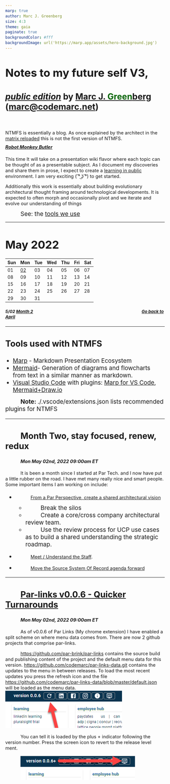```yaml
---
marp: true
author: Marc J. Greenberg
size: 4:3
theme: gaia
paginate: true
backgroundColor: #fff
backgroundImage: url('https://marp.app/assets/hero-background.jpg')
---
```

<style>
  section {
   font-family: 'Roboto', 'Segoe UI', 'Liberation Sans', 'Helvetica', 'Arial', sans-serif;}
  h1 {font-size:26pt;}
  h2 {font-size:22pt;}  
  h3 {font-size:20pt;}
  h4 {font-size:16pt;}
  h5 {font-size:10pt;}
  p,li {font-size:14pt;}
  footer {font-size:14pt;text-indent:48px}
</style>

# Notes to my future self V3, 
### [_public edition_][swyx] by [Marc J. <span style="color:darkgreen;">Green</span>berg](mailto:marc@codemarc.net) (marc@codemarc.net)

<br/>

NTMFS is essentially a blog. As once explained by the architect in the [matrix reloaded][redux] this is not the first version of NTMFS.  

#### [Robot Monkey Butler][rmb]

This time It will take on a presentation wiki flavor where each topic can be thought of as a presentable subject. As I document my discoveries and share them in prose, I expect to create a [learning in public][swyx] environment. I am very exciting ( ͡° ͜ʖ ͡°) to get started.

Additionally this work is essentially about building evolutionary architectural thought framing around technological developments. It is expected to often morph and occasionally pivot and we iterate and evolve our understanding of things

<footer>See: the <a href="#tools">tools we use</a></footer>

<!-- References -->
[swyx]: https://www.swyx.io/learn-in-public/
[rmb]: https://fb.watch/9P1cHyeIXJ/
[redux]: https://youtu.be/LN8EE5JxSGQ?t=86

---

# May 2022

| Sun | Mon  | Tue | Wed | Thu | Fri | Sat |
| --- | ---  | --- | --- | --- | --- | --- |
| 01  | [02] | 03  | 04  | 05  | 06  | 07  |
| 08  | 09   | 10  | 11  | 12  | 13  | 14  |
| 15  | 16   | 17  | 18  | 19  | 20  | 21  |
| 22  | 23   | 24  | 25  | 26  | 27  | 28  |
| 29  | 30   | 31  |     |     |     |     |


##### 5/02 [Month 2][02]ㅤㅤㅤㅤㅤㅤㅤㅤㅤㅤㅤㅤㅤㅤㅤㅤㅤㅤㅤㅤㅤㅤㅤㅤㅤㅤㅤㅤ[Go back to April](./2022/04Apr/README.md)

<!-- References -->
[02]: #2022050

---

### Tools used with NTMFS <a id="tools">

- [Marp][t1] - Markdown Presentation Ecosystem
- [Mermaid][t4]- Generation of diagrams and flowcharts from text in a similar manner as markdown.
- [Visual Studio Code][t0] with plugins: [Marp for VS Code][t2], [Mermaid+Draw.io][t3]

<footer><b>Note: </b>./.vscode/extensions.json lists recommended plugins for NTMFS

<!-- References -->
[t0]: https://code.visualstudio.com/
[t1]: https://marp.app/
[t2]: https://marketplace.visualstudio.com/items?itemName=marp-team.marp-vscode,
[t3]: https://marketplace.visualstudio.com/items?itemName=nopeslide.vscode-drawio-plugin-mermaid
[t4]: https://unpkg.com/mermaid@0.5.2/exdoc/index.html

---
<style>
h4 {font-size:11pt;font-style:italic;margin-top:-3px}
p {font-size:11pt;margin-bottom:12px;}
</style>


### <a id="20220502">Month Two, stay focused, renew, redux </a>
#### Mon May 02nd, 2022 09:00am ET

It is been a month since I started at Par Tech. and I now have put a little rubber on the road. I have met many really nice and smart people. Some important items I am working on include:

* [From a Par Perspective, create a shared architectural vision][4]
  * Break the silos 
  * Create a core/cross company architectural review team.
  * Use the review process for UCP use cases as to build a shared understanding the strategic roadmap.


* [Meet / Understand the Staff][2].

* [Move the Source System Of Record agenda forward][3]

---
###  [Par-links v0.0.6 - Quicker Turnarounds][5]
#### Mon May 02nd, 2022 09:00am ET

As of v0.0.6 of Par Links (My chrome extension) I have enabled a split scheme on where menu data comes from. There are now 2 github projects that comprise par-links.

https://github.com/par-brink/par-links contains the source build and publishing content of the project and the default menu data for this version. https://github.com/codemarc/par-links-data.git contains the updates to the menu in between releases. To load the most recent updates you press the refresh icon and the file https://github.com/codemarc/par-links-data/blob/master/default.json will be loaded as the menu data.
![width:340px](./img/RefreshData.png)

You can tell it is loaded by the plus + indicator following the version number. Press the screen icon to revert to the release level ment.

![width:340px](./img/RevertData.png)

<!-- References -->
[1]: https://partech-my.sharepoint.com/:b:/p/marc_greenberg/ERUl2KnfIo1Or_NnjLyF0QAB53mTcIVS5RdPiEKJD8vABg?e=A9gxPm

[2]: https://partech-my.sharepoint.com/:x:/r/personal/steven_berkovitz_partech_com/_layouts/15/Doc.aspx?sourcedoc=%7BEECA7908-905F-40B9-9158-941B04D59787%7D&file=Onboarding%20Plan%20-%20Marc%20Greenberg.xlsx&action=default&mobileredirect=true

[3]: repositories.md

[4]: https://partech-my.sharepoint.com/:p:/p/marc_greenberg/Efgo2gaQQjVKrjpDzAbjd6gB8UAU9q-paP4O9T3oyyIXOw?e=0tMlV2

[5]: https://chrome.google.com/webstore/detail/parlinks/dcdlniniklogobinjapppmaeafneiddl